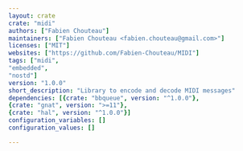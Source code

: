 ```yaml
---
layout: crate
crate: "midi"
authors: ["Fabien Chouteau"]
maintainers: ["Fabien Chouteau <fabien.chouteau@gmail.com>"]
licenses: ["MIT"]
websites: ["https://github.com/Fabien-Chouteau/MIDI"]
tags: ["midi",
"embedded",
"nostd"]
version: "1.0.0"
short_description: "Library to encode and decode MIDI messages"
dependencies: [{crate: "bbqueue", version: "^1.0.0"},
{crate: "gnat", version: ">=11"},
{crate: "hal", version: "^1.0.0"}]
configuration_variables: []
configuration_values: []

---
```



